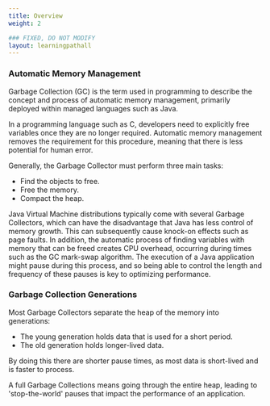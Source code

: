 ```yaml
---
title: Overview
weight: 2

### FIXED, DO NOT MODIFY
layout: learningpathall
---
```


### Automatic Memory Management

Garbage Collection (GC) is the term used in programming to describe the concept and process of automatic memory management, primarily deployed within managed languages such as Java. 

In a programming language such as C, developers need to explicitly free variables once they are no longer required. Automatic memory management removes the requirement for this procedure, meaning that there is less potential for human error.

Generally, the Garbage Collector must perform three main tasks:

* Find the objects to free.
* Free the memory.
* Compact the heap.

Java Virtual Machine distributions typically come with several Garbage Collectors, which can have the disadvantage that Java has less control of memory growth. This can subsequently cause knock-on effects such as page faults. In addition, the automatic process of finding variables with memory that can be freed creates CPU overhead, occurring during times such as the GC mark-swap algorithm. The execution of a Java application might pause during this process, and so being able to control the length and frequency of these pauses is key to optimizing performance.

### Garbage Collection Generations 

Most Garbage Collectors separate the heap of the memory into generations: 

* The young generation holds data that is used for a short period.
* The old generation holds longer-lived data. 

By doing this there are shorter pause times, as most data is short-lived and is faster to process.

A full Garbage Collections means going through the entire heap, leading to 'stop-the-world' pauses that impact the performance of an application. 


